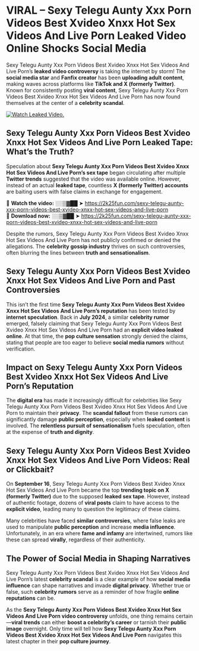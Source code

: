 # VIRAL – Sexy Telegu Aunty Xxx Porn Videos Best Xvideo Xnxx Hot Sex Videos And Live Porn Leaked Video Online Shocks Social Media 

Sexy Telegu Aunty Xxx Porn Videos Best Xvideo Xnxx Hot Sex Videos And Live Porn’s **leaked video controversy** is taking the internet by storm! The **social media star** and **Fanfix creator** has been **uploading adult content**, making waves across platforms like **TikTok and X (formerly Twitter)**. Known for consistently posting **viral content**, Sexy Telegu Aunty Xxx Porn Videos Best Xvideo Xnxx Hot Sex Videos And Live Porn has now found themselves at the center of a **celebrity scandal**.  

[![Watch Leaked Video.](https://miro.medium.com/v2/resize:fit:828/format:webp/1*cilzJN44JGOrTw9NJCrNHA.gif "Watch Leaked Video")](https://2k25fun.com/sexy-telegu-aunty-xxx-porn-videos-best-xvideo-xnxx-hot-sex-videos-and-live-porn)

## **Sexy Telegu Aunty Xxx Porn Videos Best Xvideo Xnxx Hot Sex Videos And Live Porn Leaked Tape: What’s the Truth?**  
Speculation about **Sexy Telegu Aunty Xxx Porn Videos Best Xvideo Xnxx Hot Sex Videos And Live Porn’s sex tape** began circulating after multiple **Twitter trends** suggested that the video was available online. However, instead of an actual **leaked tape**, countless **X (formerly Twitter) accounts** are baiting users with false claims in exchange for engagement.  

🔹 **Watch the video:** ░░▒▓██ ➤ https://2k25fun.com/sexy-telegu-aunty-xxx-porn-videos-best-xvideo-xnxx-hot-sex-videos-and-live-porn  
🔹 **Download now:** ░░▒▓██ ➤ https://2k25fun.com/sexy-telegu-aunty-xxx-porn-videos-best-xvideo-xnxx-hot-sex-videos-and-live-porn  

Despite the rumors, Sexy Telegu Aunty Xxx Porn Videos Best Xvideo Xnxx Hot Sex Videos And Live Porn has not publicly confirmed or denied the allegations. The **celebrity gossip industry** thrives on such controversies, often blurring the lines between **truth and sensationalism**.  

## **Sexy Telegu Aunty Xxx Porn Videos Best Xvideo Xnxx Hot Sex Videos And Live Porn and Past Controversies**  
This isn’t the first time **Sexy Telegu Aunty Xxx Porn Videos Best Xvideo Xnxx Hot Sex Videos And Live Porn’s reputation** has been tested by **internet speculation**. Back in **July 2024**, a similar **celebrity rumor** emerged, falsely claiming that Sexy Telegu Aunty Xxx Porn Videos Best Xvideo Xnxx Hot Sex Videos And Live Porn had an **explicit video leaked online**. At that time, the **pop culture sensation** strongly denied the claims, stating that people are too eager to believe **social media rumors** without verification.  

## **Impact on Sexy Telegu Aunty Xxx Porn Videos Best Xvideo Xnxx Hot Sex Videos And Live Porn’s Reputation**  
The **digital era** has made it increasingly difficult for celebrities like Sexy Telegu Aunty Xxx Porn Videos Best Xvideo Xnxx Hot Sex Videos And Live Porn to maintain their **privacy**. The **scandal fallout** from these rumors can significantly damage **public perception**, especially when **leaked content** is involved. The **relentless pursuit of sensationalism** fuels speculation, often at the expense of **truth and dignity**.  

## **Sexy Telegu Aunty Xxx Porn Videos Best Xvideo Xnxx Hot Sex Videos And Live Porn Videos: Real or Clickbait?**  
On **September 16**, Sexy Telegu Aunty Xxx Porn Videos Best Xvideo Xnxx Hot Sex Videos And Live Porn became the top **trending topic on X (formerly Twitter)** due to the supposed **leaked sex tape**. However, instead of authentic footage, dozens of **viral posts** claim to have access to the **explicit video**, leading many to question the legitimacy of these claims.  

Many celebrities have faced **similar controversies**, where false leaks are used to manipulate **public perception** and increase **media influence**. Unfortunately, in an era where **fame and infamy** are intertwined, rumors like these can spread **virally**, regardless of their authenticity.  

## **The Power of Social Media in Shaping Narratives**  
Sexy Telegu Aunty Xxx Porn Videos Best Xvideo Xnxx Hot Sex Videos And Live Porn’s latest **celebrity scandal** is a clear example of how **social media influence** can shape narratives and invade **digital privacy**. Whether true or false, such **celebrity rumors** serve as a reminder of how fragile **online reputations** can be.  

As the **Sexy Telegu Aunty Xxx Porn Videos Best Xvideo Xnxx Hot Sex Videos And Live Porn video controversy** unfolds, one thing remains certain—**viral trends** can either **boost a celebrity’s career** or tarnish their **public image** overnight. Only time will tell how **Sexy Telegu Aunty Xxx Porn Videos Best Xvideo Xnxx Hot Sex Videos And Live Porn** navigates this latest chapter in their **pop culture journey**. 